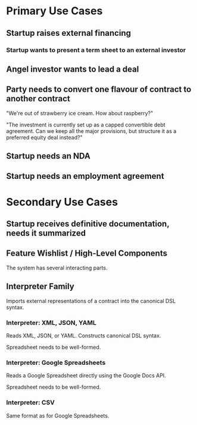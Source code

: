 # Primary Use Cases

## Startup raises external financing

### Startup wants to present a term sheet to an external investor

## Angel investor wants to lead a deal

## Party needs to convert one flavour of contract to another contract

"We're out of strawberry ice cream. How about raspberry?"

"The investment is currently set up as a capped convertible debt agreement. Can we keep all the major provisions, but structure it as a preferred equity deal instead?"

## Startup needs an NDA

## Startup needs an employment agreement

# Secondary Use Cases

## Startup receives definitive documentation, needs it summarized

## Feature Wishlist / High-Level Components

The system has several interacting parts.

## Interpreter Family

Imports external representations of a contract into the canonical DSL syntax.

### Interpreter: XML, JSON, YAML

Reads XML, JSON, or YAML. Constructs canonical DSL syntax.

Spreadsheet needs to be well-formed.

### Interpreter: Google Spreadsheets

Reads a Google Spreadsheet directly using the Google Docs API.

Spreadsheet needs to be well-formed.

### Interpreter: CSV

Same format as for Google Spreadsheets.
